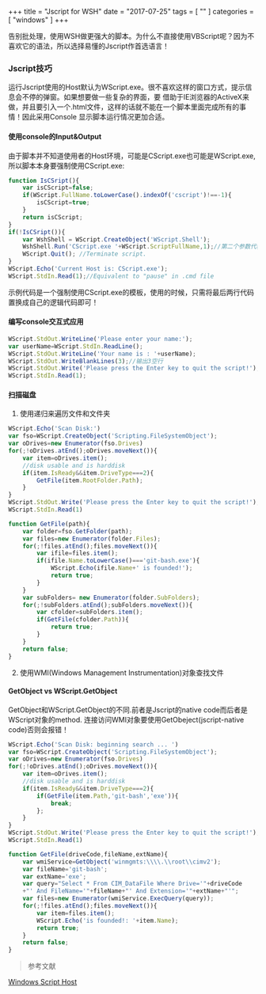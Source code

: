 +++
title = "Jscript for WSH"
date = "2017-07-25"
tags = [ "" ]
categories = [ "windows" ]
+++

告别批处理，使用WSH做更强大的脚本。为什么不直接使用VBScript呢？因为不喜欢它的语法，所以选择易懂的Jscript作首选语言！
<!--more-->
### Jscript技巧

运行Jscript使用的Host默认为WScript.exe。很不喜欢这样的窗口方式，提示信息会不停的弹窗。如果想要做一些复杂的界面，要
借助于IE浏览器的ActiveX来做，并且要引入一个.html文件，这样的话就不能在一个脚本里面完成所有的事情！因此采用Console
显示脚本运行情况更加合适。

#### 使用console的Input&Output

由于脚本并不知道使用者的Host环境，可能是CScript.exe也可能是WScript.exe,所以脚本本身要强制使用CScript.exe:

```js
function IsCSript(){
	var isCScript=false;
	if(WScript.FullName.toLowerCase().indexOf('cscript')!==-1){
		isCScript=true;
	}
	return isCScript;
}
if(!IsCSript()){
	var WshShell = WScript.CreateObject('WScript.Shell');
	WshShell.Run('CScript.exe '+WScript.ScriptFullName,1);//第二个参数代表窗口风格,intWindowStyle
	WScript.Quit(); //Terminate script.
}
WScript.Echo('Current Host is: CScript.exe');
WScript.StdIn.Read(1);//Equivalent to "pause" in .cmd file
```

示例代码是一个强制使用CScript.exe的模板，使用的时候，只需将最后两行代码置换成自己的逻辑代码即可！

#### 编写console交互式应用

```js
WScript.StdOut.WriteLine('Please enter your name:');
var userName=WScript.StdIn.ReadLine();
WScript.StdOut.WriteLine('Your name is : '+userName);
WScript.StdOut.WriteBlankLines(3);//输出3空行
WScript.StdOut.Write('Please press the Enter key to quit the script!');
WScript.StdIn.Read(1);
```

#### 扫描磁盘

1. 使用递归来遍历文件和文件夹

```js
WScript.Echo('Scan Disk:')
var fso=WScript.CreateObject('Scripting.FileSystemObject');
var oDrives=new Enumerator(fso.Drives)
for(;!oDrives.atEnd();oDrives.moveNext()){
	var item=oDrives.item();
	//disk usable and is harddisk
	if(item.IsReady&&item.DriveType===2){
		GetFile(item.RootFolder.Path);
	}
}
WScript.StdOut.Write('Please press the Enter key to quit the script!');
WScript.StdIn.Read(1)

function GetFile(path){
	var folder=fso.GetFolder(path);
	var files=new Enumerator(folder.Files);
	for(;!files.atEnd();files.moveNext()){
		var ifile=files.item();
		if(ifile.Name.toLowerCase()==='git-bash.exe'){
			WScript.Echo(ifile.Name+' is founded!');
			return true;
		}
	}
	var subFolders= new Enumerator(folder.SubFolders);
	for(;!subFolders.atEnd();subFolders.moveNext()){
		var cfolder=subFolders.item();
		if(GetFile(cfolder.Path)){
			return true;
		}
	}
	return false;
}
```

2. 使用WMI(Windows Management Instrumentation)对象查找文件

#### GetObject vs WScript.GetObject

GetObject和WScript.GetObject的不同.前者是Jscript的native code而后者是WScript对象的method.
连接访问WMI对象要使用GetObeject(jscript-native code)否则会报错！

```js
WScript.Echo('Scan Disk: beginning search ... ')
var fso=WScript.CreateObject('Scripting.FileSystemObject');
var oDrives=new Enumerator(fso.Drives)
for(;!oDrives.atEnd();oDrives.moveNext()){
	var item=oDrives.item();
	//disk usable and is harddisk
	if(item.IsReady&&item.DriveType===2){
		if(GetFile(item.Path,'git-bash','exe')){
			break;
		};
	}
}
WScript.StdOut.Write('Please press the Enter key to quit the script!');
WScript.StdIn.Read(1)

function GetFile(driveCode,fileName,extName){
	var wmiService=GetObject('winmgmts:\\\\.\\root\\cimv2');
	var fileName='git-bash';
	var extName='exe';
	var query="Select * From CIM_DataFile Where Drive='"+driveCode
	+"' And FileName='"+fileName+"' And Extension='"+extName+"'";
	var files=new Enumerator(wmiService.ExecQuery(query));
	for(;!files.atEnd();files.moveNext()){
		var item=files.item();
		WScript.Echo('is founded!: '+item.Name);
		return true;
	}
	return false;
}
```

> 参考文献  

[Windows Script Host](http://soliton.ae.gatech.edu/classes/ae6382/documents/MS_scripting/WindowsScriptHost.pdf "点我访问")
